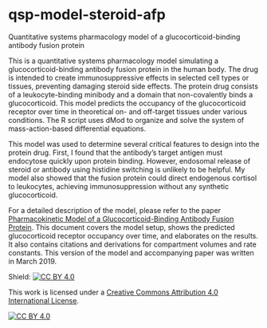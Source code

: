 # qsp-model-steroid-afp
Quantitative systems pharmacology model of a glucocorticoid-binding antibody fusion protein

This is a quantitative systems pharmacology model simulating a glucocorticoid-binding antibody fusion protein in the human body. The drug is intended to create immunosuppressive effects in selected cell types or tissues, preventing damaging steroid side effects. The protein drug consists of a leukocyte-binding minibody and a domain that non-covalently binds a glucocorticoid. This model predicts the occupancy of the glucocorticoid receptor over time in theoretical on- and off-target tissues under various conditions. The R script uses dMod to organize and solve the system of mass-action-based differential equations. 

This model was used to determine several critical features to design into the protein drug. First, I found that the antibody’s target antigen must endocytose quickly upon protein binding. However, endosomal release of steroid or antibody using histidine switching is unlikely to be helpful. My model also showed that the fusion protein could direct endogenous cortisol to leukocytes, achieving immunosuppression without any synthetic glucocorticoid.

For a detailed description of the model, please refer to the paper [Pharmacokinetic Model of a Glucocorticoid-Binding Antibody Fusion Protein](thesis-chapter-pk-model-steroid-afp.pdf). This document covers the model setup, shows the predicted glucocorticoid receptor occupancy over time, and elaborates on the results. It also contains citations and derivations for compartment volumes and rate constants. This version of the model and accompanying paper was written in March 2019. 

Shield: [![CC BY 4.0][cc-by-shield]][cc-by]

This work is licensed under a
[Creative Commons Attribution 4.0 International License][cc-by].

[![CC BY 4.0][cc-by-image]][cc-by]

[cc-by]: http://creativecommons.org/licenses/by/4.0/
[cc-by-image]: https://i.creativecommons.org/l/by/4.0/88x31.png
[cc-by-shield]: https://img.shields.io/badge/License-CC%20BY%204.0-lightgrey.svg
